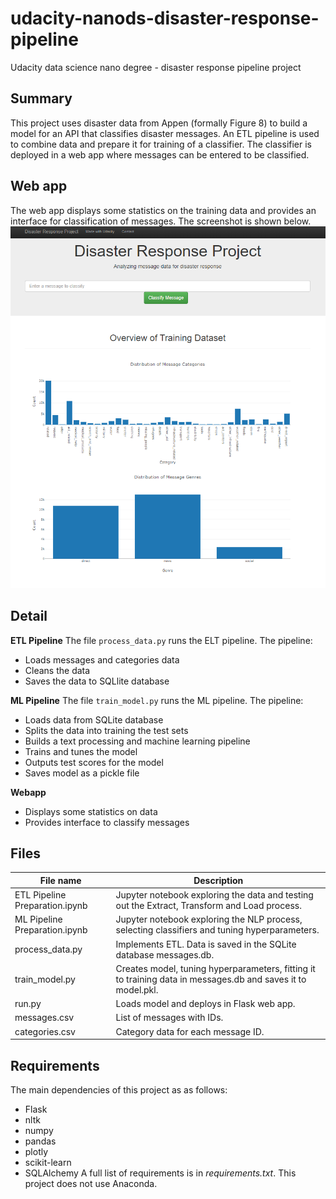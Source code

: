 # udacity-nanods-disaster-response-pipeline
Udacity data science nano degree - disaster response pipeline project

## Summary
This project uses disaster data from Appen (formally Figure 8) to build a model for an API that classifies disaster messages. An ETL pipeline is used to combine data and prepare it for training of a classifier. The classifier is deployed in a web app where messages can be entered to be classified.

## Web app
The web app displays some statistics on the training data and provides an interface for classification of messages. The screenshot is shown below.
 ![Image of web app](/images/web_app.png)

## Detail

**ETL Pipeline**
The file `process_data.py` runs the ELT pipeline. The pipeline:
- Loads messages and categories data
- Cleans the data
- Saves the data to SQLlite database

**ML Pipeline**
The file `train_model.py` runs the ML pipeline. The pipeline:
- Loads data from SQLite database
- Splits the data into training the test sets
- Builds a text processing and machine learning pipeline
- Trains and tunes the model
- Outputs test scores for the model
- Saves model as a pickle file

**Webapp**
- Displays some statistics on data
- Provides interface to classify messages

## Files

| File name                      | Description                                                                                                  |
|--------------------------------|--------------------------------------------------------------------------------------------------------------|
| ETL Pipeline Preparation.ipynb | Jupyter notebook exploring the data and testing out the Extract, Transform and Load process.                 |
| ML Pipeline Preparation.ipynb  | Jupyter notebook exploring the NLP process, selecting classifiers and tuning hyperparameters.                |
| process_data.py                | Implements ETL. Data is saved in the SQLite database messages.db.                                            |
| train_model.py                 | Creates model, tuning hyperparameters, fitting it to training data in messages.db and saves it to model.pkl. |
| run.py                         | Loads model and deploys in Flask web app.                                                                    |
| messages.csv                   | List of messages with IDs.                                                                                   |
| categories.csv                 | Category data for each message ID.                                                                           |

## Requirements
The main dependencies of this project as as follows:
- Flask
- nltk
- numpy
- pandas
- plotly
- scikit-learn
- SQLAlchemy
A full list of requirements is in *requirements.txt*. This project does not use Anaconda.
